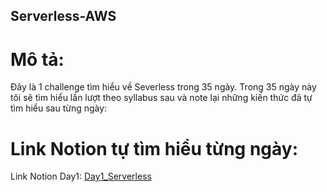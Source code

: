 ## Serverless-AWS

# Mô tả:

Đây là 1 challenge tìm hiểu về Severless trong 35 ngày. Trong 35 ngày này tôi sẽ tìm hiểu lần lượt theo syllabus sau và note lại những kiến thức đã tự tìm hiểu sau từng ngày:
# Link Notion tự tìm hiểu từng ngày:
Link Notion Day1: [Day1_Serverless](https://www.notion.so/Day1_Serverless-aef3cdb10c2e43658f6c80b21eb0c8da?pvs=4)
